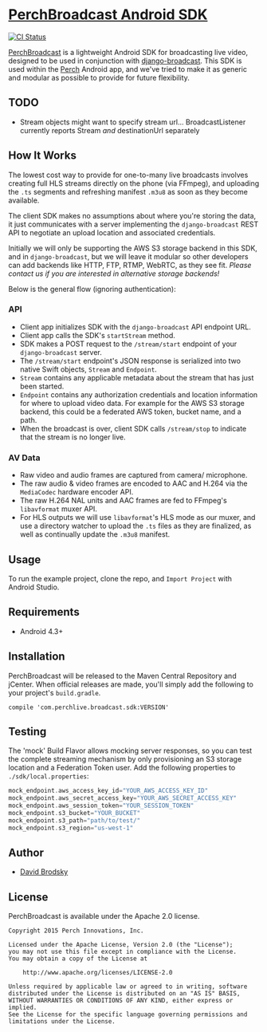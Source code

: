 # [PerchBroadcast Android SDK](https://github.com/PerchLive/PerchBroadcast-Android-SDK)

[![CI Status](https://img.shields.io/travis/PerchLive/PerchBroadcast-Android-SDK.svg?style=flat)](https://travis-ci.org/PerchLive/PerchBroadcast-Android-SDK)

[PerchBroadcast](https://github.com/PerchLive/PerchBroadcast-Android-SDK) is a lightweight Android SDK for broadcasting live video, designed to be used in conjunction with [django-broadcast](https://github.com/PerchLive/django-broadcast). This SDK is used within the [Perch](https://www.perchlive.com) Android app, and we've tried to make it as generic and modular as possible to provide for future flexibility.

## TODO

+ Stream objects might want to specify stream url... BroadcastListener currently reports Stream *and* destinationUrl separately

## How It Works

The lowest cost way to provide for one-to-many live broadcasts involves creating full HLS streams directly on the phone (via FFmpeg), and uploading the `.ts` segments and refreshing manifest `.m3u8` as soon as they become available.

The client SDK makes no assumptions about where you're storing the data, it just communicates with a server implementing the `django-broadcast` REST API to negotiate an upload location and associated credentials.

Initially we will only be supporting the AWS S3 storage backend in this SDK, and in `django-broadcast`, but we will leave it modular so other developers can add backends like HTTP, FTP, RTMP, WebRTC, as they see fit. *Please contact us if you are interested in alternative storage backends!*

Below is the general flow (ignoring authentication):

### API

* Client app initializes SDK with the `django-broadcast` API endpoint URL.
* Client app calls the SDK's `startStream` method.
* SDK makes a POST request to the `/stream/start` endpoint of your `django-broadcast` server.
* The `/stream/start` endpoint's JSON response is serialized into two native Swift objects, `Stream` and `Endpoint`.
* `Stream` contains any applicable metadata about the stream that has just been started.
* `Endpoint` contains any authorization credentials and location information for where to upload video data. For example for the AWS S3 storage backend, this could be a federated AWS token, bucket name, and a path.
* When the broadcast is over, client SDK calls `/stream/stop` to indicate that the stream is no longer live.

### AV Data

* Raw video and audio frames are captured from camera/ microphone.
* The raw audio & video frames are encoded to AAC and H.264 via the `MediaCodec` hardware encoder API.
* The raw H.264 NAL units and AAC frames are fed to FFmpeg's `libavformat` muxer API.
* For HLS outputs we will use `libavformat`'s HLS mode as our muxer, and use a directory watcher to upload the `.ts` files as they are finalized, as well as continually update the `.m3u8` manifest.

## Usage

To run the example project, clone the repo, and `Import Project` with Android Studio.

## Requirements

* Android 4.3+

## Installation

PerchBroadcast will be released to the Maven Central Repository and jCenter. When official
releases are made, you'll simply add the following to your project's `build.gradle`.

```groove
compile 'com.perchlive.broadcast.sdk:VERSION'
```

## Testing

The 'mock' Build Flavor allows mocking server responses, so you can test the complete streaming
mechanism by only provisioning an S3 storage location and a Federation Token user.
Add the following properties to `./sdk/local.properties`:

```groovy
mock_endpoint.aws_access_key_id="YOUR_AWS_ACCESS_KEY_ID"
mock_endpoint.aws_secret_access_key="YOUR_AWS_SECRET_ACCESS_KEY"
mock_endpoint.aws_session_token="YOUR_SESSION_TOKEN"
mock_endpoint.s3_bucket="YOUR_BUCKET"
mock_endpoint.s3_path="path/to/test/"
mock_endpoint.s3_region="us-west-1"
```

## Author

* [David Brodsky](https://github.com/OnlyInAmerica)

## License

PerchBroadcast is available under the Apache 2.0 license.

```
Copyright 2015 Perch Innovations, Inc.

Licensed under the Apache License, Version 2.0 (the "License");
you may not use this file except in compliance with the License.
You may obtain a copy of the License at

    http://www.apache.org/licenses/LICENSE-2.0

Unless required by applicable law or agreed to in writing, software
distributed under the License is distributed on an "AS IS" BASIS,
WITHOUT WARRANTIES OR CONDITIONS OF ANY KIND, either express or implied.
See the License for the specific language governing permissions and
limitations under the License.
```